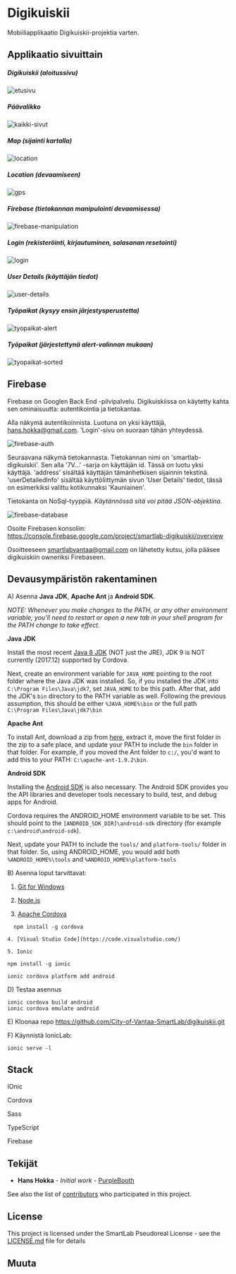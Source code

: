 # Digikuiskii

Mobiiliapplikaatio Digikuiskii-projektia varten.

## Applikaatio sivuittain

##### Digikuiskii (aloitussivu)

![etusivu](C:\ionicproject\conFusion\readme_files\etusivu.png)



##### Päävalikko

![kaikki-sivut](C:\ionicproject\conFusion\readme_files\kaikki-sivut.png)

##### Map (sijainti kartalla)

![location](C:\ionicproject\conFusion\readme_files\location.png)



##### Location (devaamiseen)

![gps](C:\ionicproject\conFusion\readme_files\gps.png)

##### Firebase (tietokannan manipulointi devaamisessa)

![firebase-manipulation](C:\ionicproject\conFusion\readme_files\firebase-manipulation.png)

##### Login (rekisteröinti, kirjautuminen, salasanan resetointi)

![login](C:\ionicproject\conFusion\readme_files\login.png)



##### User Details (käyttäjän tiedot)

![user-details](C:\ionicproject\conFusion\readme_files\user-details.png)

##### Työpaikat (kysyy ensin järjestysperustetta)

![tyopaikat-alert](C:\ionicproject\conFusion\readme_files\tyopaikat-alert.png)

##### Työpaikat (järjestettynä alert-valinnan mukaan)

![tyopaikat-sorted](C:\ionicproject\conFusion\readme_files\tyopaikat-sorted.png)





## Firebase

Firebase on Googlen Back End -pilvipalvelu. Digikuiskiissa on käytetty kahta sen ominaisuutta: autentikointia ja tietokantaa.

Alla näkymä autentikoinnista. Luotuna on yksi käyttäjä, hans.hokka@gmail.com.  'Login'-sivu on suoraan tähän yhteydessä.

![firebase-auth](C:\ionicproject\conFusion\readme_files\firebase-auth.png)



Seuraavana näkymä tietokannasta. Tietokannan nimi on 'smartlab-digikuiskii'. Sen alla '7V...' -sarja on käyttäjän id. Tässä on luotu yksi käyttäjä. 'address' sisältää käyttäjän tämänhetkisen sijainnin tekstinä. 'userDetailedInfo' sisältää käyttöliittymän sivun 'User Details' tiedot, tässä on esimerkiksi valittu kotikunnaksi 'Kauniainen'.

Tietokanta on NoSql-tyyppiä. *Käytännössä sitä voi pitää JSON-objektina.*

![firebase-database](C:\ionicproject\conFusion\readme_files\firebase-database.png)



Osoite Firebasen konsoliin: https://console.firebase.google.com/project/smartlab-digikuiskii/overview



Osoitteeseen smartlabvantaa@gmail.com on lähetetty kutsu, jolla pääsee digikuiskiin owneriksi Firebaseen.



## Devausympäristön rakentaminen

A) Asenna **Java JDK**, **Apache Ant** ja **Android SDK**.

*NOTE: Whenever you make changes to the PATH, or any other environment variable, you'll need to restart or open a new tab in your shell program for the PATH change to take effect.*

**Java JDK**

Install the most recent [Java 8 JDK](http://www.oracle.com/technetwork/java/javase/downloads/jdk8-downloads-2133151.html) (NOT just the JRE), JDK 9 is NOT currently (2017.12) supported by Cordova.

Next, create an environment variable for `JAVA_HOME` pointing to the root folder where the Java JDK was installed. So, if you installed the JDK into `C:\Program Files\Java\jdk7`, set `JAVA_HOME` to be this path. After that, add the JDK's `bin` directory to the PATH variable as well. Following the previous assumption, this should be either `%JAVA_HOME%\bin` or the full path `C:\Program Files\Java\jdk7\bin`

**Apache Ant**

To install Ant, download a zip from [here](http://ant.apache.org/bindownload.cgi), extract it, move the first folder in the zip to a safe place, and update your PATH to include the `bin` folder in that folder. For example, if you moved the Ant folder to `c:/`, you'd want to add this to your PATH: `C:\apache-ant-1.9.2\bin`.

**Android SDK**

Installing the [Android SDK](http://developer.android.com/sdk/index.html) is also necessary. The Android SDK provides you the API libraries and developer tools necessary to build, test, and debug apps for Android.

Cordova requires the ANDROID_HOME environment variable to be set. This should point to the `[ANDROID_SDK_DIR]\android-sdk` directory (for example `c:\android\android-sdk`).

Next, update your PATH to include the `tools/` and `platform-tools/` folder in that folder. So, using ANDROID_HOME, you would add both `%ANDROID_HOME%\tools` and `%ANDROID_HOME%\platform-tools`



B) Asenna loput tarvittavat:
1. [Git for Windows](http://git-scm.com/download/win)

  2. [Node.js](http://nodejs.org/)

  3. [Apache Cordova](http://cordova.apache.org/)
```
  npm install -g cordova
```
    4. [Visual Studio Code](https://code.visualstudio.com/)

    5. Ionic

 ```
npm install -g ionic
 ```


   ```
ionic cordova platform add android
   ```
   D) Testaa asennus
   ```
ionic cordova build android
ionic cordova emulate android
   ```

E) Kloonaa repo https://github.com/City-of-Vantaa-SmartLab/digikuiskii.git

F) Käynnistä IonicLab:

```
ionic serve -l
```

## Stack

IOnic

Cordova

Sass

TypeScript

Firebase



## Tekijät

* **Hans Hokka** - *Initial work* - [PurpleBooth](https://github.com/PurpleBooth)

See also the list of [contributors](https://github.com/your/project/contributors) who participated in this project.

## License

This project is licensed under the SmartLab Pseudoreal License - see the [LICENSE.md](LICENSE.md) file for details

## Muuta

